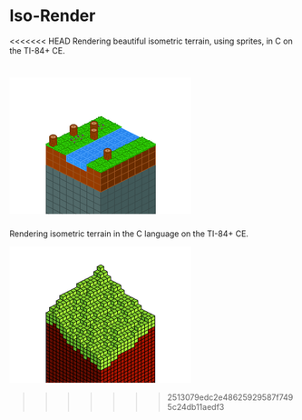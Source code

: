 # Iso-Render

<<<<<<< HEAD
Rendering beautiful isometric terrain, using sprites, in C on the TI-84+ CE.

![A Screenshot](https://raw.githubusercontent.com/Michael2-3B/Iso-Render/master/screenshots/render013.png)
=======
Rendering isometric terrain in the C language on the TI-84+ CE.

![A Screenshot](https://raw.githubusercontent.com/Michael2-3B/Iso-Render/master/screenshots/render008.png)
>>>>>>> 2513079edc2e48625929587f7495c24db11aedf3
